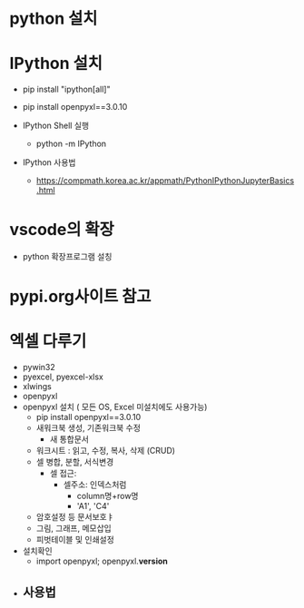 # python 설치

# IPython 설치

- pip install "ipython[all]"
- pip install openpyxl==3.0.10

- IPython Shell 실행
  - python -m IPython
- IPython 사용법
  - https://compmath.korea.ac.kr/appmath/PythonIPythonJupyterBasics.html

# vscode의 확장

- python 확장프로그램 설칭

# pypi.org사이트 참고

# 엑셀 다루기

- pywin32
- pyexcel, pyexcel-xlsx
- xlwings
- openpyxl
- openpyxl 설치 ( 모든 OS, Excel 미설치에도 사용가능)
  - pip install openpyxl==3.0.10
  - 새워크북 생성, 기존워크북 수정
    - 새 통합문서
  - 워크시트 : 읽고, 수정, 복사, 삭제 (CRUD)
  - 셀 병합, 분할, 서식변경
    - 셀 접근:
      - 셀주소: 인덱스처럼
        - column명+row명
        - 'A1', 'C4'
  - 암호설정 등 문서보호ㅑ
  - 그림, 그래프, 메모삽입
  - 피벗테이블 및 인쇄설정
- 설치확인
  - import openpyxl; openpyxl.**version**
- ## 사용법
